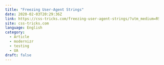 ```yaml
---
title: "Freezing User-Agent Strings"
date: 2020-02-03T20:29:36Z
link: https://css-tricks.com/freezing-user-agent-strings/?utm_medium=RSS&utm_source=news.12bit.vn
site: css-tricks.com
language: English
category:
  - Article
  - modernizr
  - testing
  - UA
draft: false
---
```

